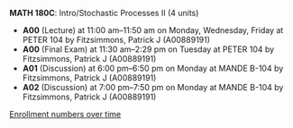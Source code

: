 **MATH 180C**: Intro/Stochastic Processes II (4 units)

- **A00** (Lecture) at 11:00 am–11:50 am on Monday, Wednesday, Friday at PETER 104 by Fitzsimmons, Patrick J (A00889191)
- **A00** (Final Exam) at 11:30 am–2:29 pm on Tuesday at PETER 104 by Fitzsimmons, Patrick J (A00889191)
- **A01** (Discussion) at 6:00 pm–6:50 pm on Monday at MANDE B-104 by Fitzsimmons, Patrick J (A00889191)
- **A02** (Discussion) at 7:00 pm–7:50 pm on Monday at MANDE B-104 by Fitzsimmons, Patrick J (A00889191)

[Enrollment numbers over time](./MATH180C.tsv)
